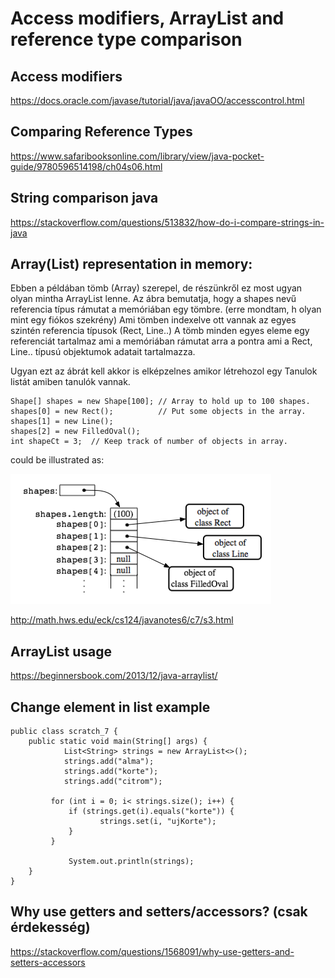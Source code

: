 # Access modifiers, ArrayList and reference type comparison

## Access modifiers
https://docs.oracle.com/javase/tutorial/java/javaOO/accesscontrol.html

## Comparing Reference Types
https://www.safaribooksonline.com/library/view/java-pocket-guide/9780596514198/ch04s06.html

## String comparison java
https://stackoverflow.com/questions/513832/how-do-i-compare-strings-in-java

## Array(List) representation in memory:
Ebben a példában tömb (Array) szerepel, de részünkről ez most ugyan olyan mintha ArrayList lenne.
Az ábra bemutatja, hogy a shapes nevű referencia típus rámutat a memóriában egy tömbre. (erre mondtam, h olyan mint egy fiókos szekrény)
Ami tömben indexelve ott vannak az egyes szintén referencia típusok (Rect, Line..)
A tömb minden egyes eleme egy referenciát tartalmaz ami a memóriában rámutat arra a pontra ami a Rect, Line..
típusú objektumok adatait tartalmazza.

Ugyan ezt az ábrát kell akkor is elképzelnes amikor létrehozol egy Tanulok listát amiben tanulók vannak.

~~~
Shape[] shapes = new Shape[100]; // Array to hold up to 100 shapes.
shapes[0] = new Rect();          // Put some objects in the array.
shapes[1] = new Line(); 
shapes[2] = new FilledOval(); 
int shapeCt = 3;  // Keep track of number of objects in array.
~~~
could be illustrated as:

![alt text](array_of_objects.png)

http://math.hws.edu/eck/cs124/javanotes6/c7/s3.html

## ArrayList usage
https://beginnersbook.com/2013/12/java-arraylist/

## Change element in list example
~~~~
public class scratch_7 {
    public static void main(String[] args) {
            List<String> strings = new ArrayList<>();
            strings.add("alma");
            strings.add("korte");
            strings.add("citrom");

	     for (int i = 0; i< strings.size(); i++) {
	         if (strings.get(i).equals("korte")) {
	                strings.set(i, "ujKorte");
	         }
	     }

             System.out.println(strings);
    }
}
~~~~

## Why use getters and setters/accessors? (csak érdekesség)
https://stackoverflow.com/questions/1568091/why-use-getters-and-setters-accessors

